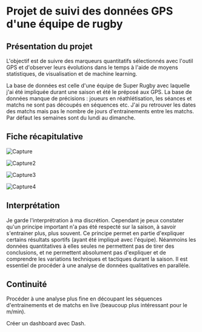 # Projet de suivi des données GPS d'une équipe de rugby

## Présentation du projet

L'objectif est de suivre des marqueurs quantitatifs sélectionnés avec l'outil GPS et d'observer leurs évolutions dans le temps à l'aide de moyens statistiques, de visualisation et de machine learning.

La base de données est celle d'une équipe de Super Rugby avec laquelle j'ai été impliquée durant une saison et été le préposé aux GPS.
La base de données manque de précisions : joueurs en réathlétisation, les séances et matchs ne sont pas découpés en séquences etc. J'ai pu retrouver les dates des matchs mais pas le nombre de jours d'entrainements entre les matchs. Par défaut les semaines sont du lundi au dimanche.

## Fiche récapitulative
![Capture](https://user-images.githubusercontent.com/77809335/120209948-3bda9700-c1fd-11eb-91dd-95ac779bcf94.JPG) 

![Capture2](https://user-images.githubusercontent.com/77809335/120210162-793f2480-c1fd-11eb-9b60-5f5c39a03798.JPG)

![Capture3](https://user-images.githubusercontent.com/77809335/120210296-9f64c480-c1fd-11eb-82f1-f68b2970ed5d.JPG) 

![Capture4](https://user-images.githubusercontent.com/77809335/120210360-b1466780-c1fd-11eb-8388-8437622d7728.JPG)

## Interprétation

Je garde l'interprétration à ma discrétion. Cependant je peux constater qu'un principe important n'a pas été respecté sur la saison, à savoir s'entrainer plus, plus souvent. Ce principe permet en partie d'expliquer certains résultats sportifs (ayant été impliqué avec l'équipe). Néanmoins les données quantitatives à elles seules ne permettent pas de tirer des conclusions, et ne permettent absolument pas d'expliquer et de comprendre les variations techniques et tactiques durant la saison. 
Il est essentiel de procéder à une analyse de données qualitatives en parallèle.

## Continuité

Procéder à une analyse plus fine en découpant les séquences d'entrainements et de matchs en live (beaucoup plus intéressant pour le m/min).

Créer un dashboard avec Dash.
